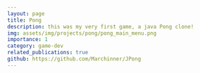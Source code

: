 ```yaml
---
layout: page
title: Pong
description: this was my very first game, a java Pong clone!
img: assets/img/projects/pong/pong_main_menu.png
importance: 1
category: game-dev
related_publications: true
github: https://github.com/Marchinner/JPong
---
```

